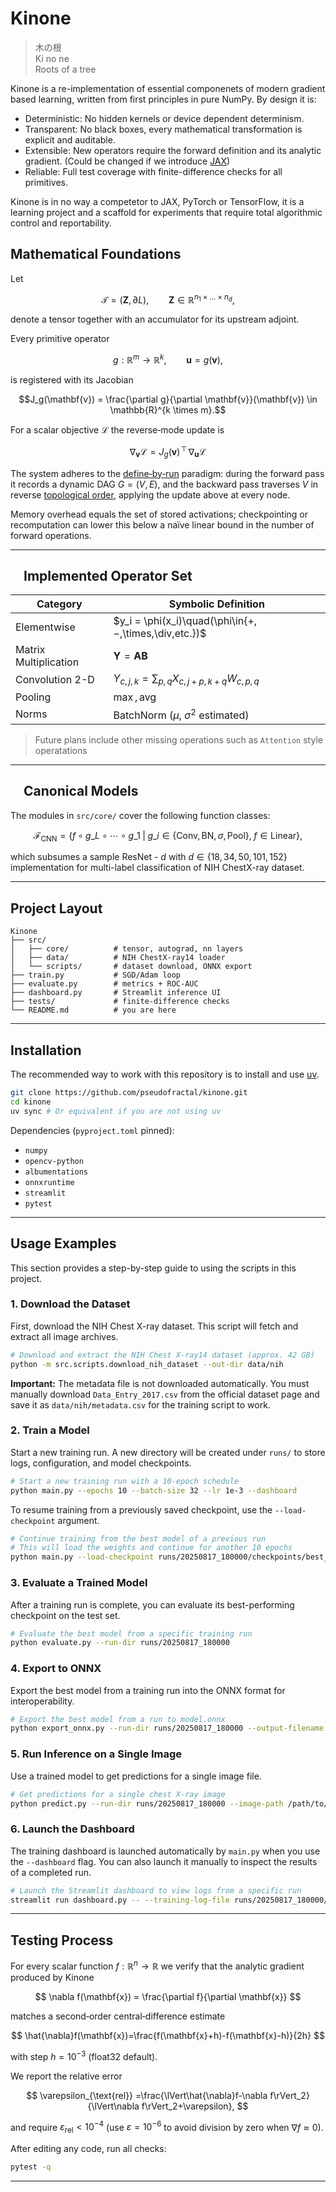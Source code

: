 # Kinone

> 木の根  
> Ki no ne  
> Roots of a tree

Kinone is a re-implementation of essential componenets
of modern gradient based learning,
written from first principles in pure NumPy.
By design it is:

- Deterministic: No hidden kernels or device dependent determinism.
- Transparent: No black boxes, every mathematical transformation is
explicit and auditable.
- Extensible: New operators require the forward definition and its analytic gradient.
(Could be changed if we introduce [JAX](https://docs.jax.dev/en/latest/quickstart.html))
- Reliable: Full test coverage with finite-difference checks for all primitives.

Kinone is in no way a competetor to JAX, PyTorch or TensorFlow,
it is a learning project and a scaffold for experiments
that require total algorithmic control and reportability.

## Mathematical Foundations

Let

```math
\mathcal{T} = (\mathbf{Z}, \, \partial L), \qquad
\mathbf{Z} \in \mathbb{R}^{n_1 \times \dots \times n_d},
```

denote a tensor together with an accumulator for its upstream adjoint.

Every primitive operator

```math
g : \mathbb{R}^{m} \to \mathbb{R}^{k},\qquad
\mathbf{u} = g(\mathbf{v}),
```

is registered with its Jacobian

```math
J_g(\mathbf{v}) = \frac{\partial g}{\partial \mathbf{v}}(\mathbf{v}) \in \mathbb{R}^{k \times m}.
```

For a scalar objective $\mathcal{L}$ the reverse‑mode update is

```math
\nabla_{\mathbf{v}} \mathcal{L} = J_g(\mathbf{v})^{\! \top} \, \nabla_{\mathbf{u}} \mathcal{L}
```

The system adheres to the [define‑by‑run](https://docs.chainer.org/en/stable/guides/define_by_run.html) paradigm: during the forward pass it records a dynamic DAG
$`G=(V, \,E)`$, and the backward pass traverses $V$ in reverse [topological order](https://en.wikipedia.org/wiki/Topological_sorting), applying the update above at every node.

Memory overhead equals the set of stored activations; checkpointing or recomputation can lower this below a naïve linear bound in the number of forward operations.

---

##  Implemented Operator Set

| Category | Symbolic Definition |
| - | - |
| Elementwise| $y_i = \phi(x_i)\quad(\phi\in\{+,−,\times,\div,etc.})$ |
| Matrix Multiplication | $\mathbf{Y}=\mathbf{A}\mathbf{B}$ |
| Convolution 2-D | $Y_{c,j,k}=\sum_{p,q}X_{c,j+p,k+q}W_{c,p,q}$ |
| Pooling | $\max, \text{avg}$ |
| Norms | BatchNorm ($\mu$, $\sigma^2$ estimated) |

> Future plans include other missing operations such as
`Attention` style operatations

---

##  Canonical Models

The modules in `src/core/` cover the following function classes:

$$
\mathcal{F}_{\text{CNN}} = \{ f\circ g\_L\circ\cdots\circ g\_1 \;\bigl|\;
g\_i\in\{\text{Conv},\text{BN},\sigma,\text{Pool}\},\; f\in\text{Linear} \},
$$

which subsumes a sample ResNet - $d$ with
$d\in\{18,34,50,101,152\}$ implementation
for multi-label classification of NIH ChestX-ray dataset.

---

## Project Layout

```
Kinone
├── src/
│   ├── core/          # tensor, autograd, nn layers
│   ├── data/          # NIH ChestX-ray14 loader
│   └── scripts/       # dataset download, ONNX export
├── train.py           # SGD/Adam loop
├── evaluate.py        # metrics + ROC-AUC
├── dashboard.py       # Streamlit inference UI
├── tests/             # finite-difference checks
└── README.md          # you are here
```

---

## Installation

The recommended way to work with this repository is to install and use [uv](https://docs.astral.sh/uv/).

```bash
git clone https://github.com/pseudofractal/kinone.git
cd kinone
uv sync # Or equivalent if you are not using uv
```

Dependencies (`pyproject.toml` pinned):

- `numpy`
- `opencv-python`
- `albumentations`
- `onnxruntime`
- `streamlit`
- `pytest`

---

## Usage Examples

This section provides a step-by-step guide to using the scripts in this project.

### 1. Download the Dataset

First, download the NIH Chest X-ray dataset. This script will fetch and extract all image archives.

```bash
# Download and extract the NIH Chest X-ray14 dataset (approx. 42 GB)
python -m src.scripts.download_nih_dataset --out-dir data/nih
```
**Important:** The metadata file is not downloaded automatically. You must manually download `Data_Entry_2017.csv` from the official dataset page and save it as `data/nih/metadata.csv` for the training script to work.

### 2. Train a Model

Start a new training run. A new directory will be created under `runs/` to store logs, configuration, and model checkpoints.

```bash
# Start a new training run with a 10-epoch schedule
python main.py --epochs 10 --batch-size 32 --lr 1e-3 --dashboard
```

To resume training from a previously saved checkpoint, use the `--load-checkpoint` argument.

```bash
# Continue training from the best model of a previous run
# This will load the weights and continue for another 10 epochs
python main.py --load-checkpoint runs/20250817_180000/checkpoints/best_model_....npz --epochs 10
```

### 3. Evaluate a Trained Model

After a training run is complete, you can evaluate its best-performing checkpoint on the test set.

```bash
# Evaluate the best model from a specific training run
python evaluate.py --run-dir runs/20250817_180000
```

### 4. Export to ONNX

Export the best model from a training run into the ONNX format for interoperability.

```bash
# Export the best model from a run to model.onnx
python export_onnx.py --run-dir runs/20250817_180000 --output-filename model.onnx
```

### 5. Run Inference on a Single Image

Use a trained model to get predictions for a single image file.

```bash
# Get predictions for a single chest X-ray image
python predict.py --run-dir runs/20250817_180000 --image-path /path/to/your/image.png
```

### 6. Launch the Dashboard

The training dashboard is launched automatically by `main.py` when you use the `--dashboard` flag. You can also launch it manually to inspect the results of a completed run.

```bash
# Launch the Streamlit dashboard to view logs from a specific run
streamlit run dashboard.py -- --training-log-file runs/20250817_180000/training_log.json
```

---

## Testing Process

For every scalar function $f:\mathbb{R}^n \to \mathbb{R}$ we verify that the
analytic gradient produced by Kinone

$$
\nabla f(\mathbf{x}) = \frac{\partial f}{\partial \mathbf{x}}
$$

matches a second‑order central‑difference estimate

$$
\hat{\nabla}f(\mathbf{x})=\frac{f(\mathbf{x}+h)-f(\mathbf{x}-h)}{2h}
$$

with step $h=10^{-3}$ (float32 default).

We report the relative error

$$
\varepsilon_{\text{rel}}
=\frac{\lVert\hat{\nabla}f-\nabla f\rVert_2}
{\lVert\nabla f\rVert_2+\varepsilon},
$$

and require $\varepsilon_{\text{rel}}<10^{-4}$ (use $\varepsilon=10^{-6}$ to avoid
division by zero when $\nabla f\approx0$).

After editing any code, run all checks:

```bash
pytest -q
```

---
